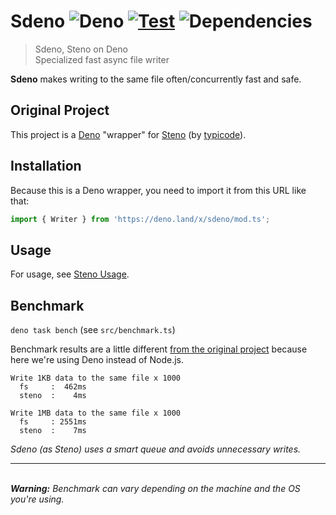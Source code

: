 # Sdeno ![Deno](https://img.shields.io/badge/Deno-000000?logo=deno&logoColor=white) [![Test](https://github.com/Bellisario/sdeno/actions/workflows/test.yml/badge.svg)](https://github.com/Bellisario/sdeno/actions/workflows/test.yml) ![Dependencies](https://img.shields.io/endpoint?url=https%3A%2F%2Fdeno-visualizer.danopia.net%2Fshields%2Fupdates%2Fhttps%2Fdeno.land%2Fx%2Fsdeno%40v1.0.0%2Fmod.ts)

> Sdeno, Steno on Deno\
> Specialized fast async file writer

**Sdeno** makes writing to the same file often/concurrently fast and safe.

## Original Project

This project is a [Deno](https://deno.land) "wrapper" for [Steno](https://github.com/typicode/steno) (by [typicode](https://github.com/typicode)).

## Installation

Because this is a Deno wrapper, you need to import it from this URL like that:

```js
import { Writer } from 'https://deno.land/x/sdeno/mod.ts';
```

## Usage

For usage, see [Steno Usage](https://github.com/typicode/steno).

## Benchmark

`deno task bench` (see `src/benchmark.ts`)

Benchmark results are a little different [from the original project](https://github.com/typicode/steno#benchmark) because here we're using Deno instead of Node.js.

```
Write 1KB data to the same file x 1000
  fs     :  462ms
  steno  :    4ms

Write 1MB data to the same file x 1000
  fs     : 2551ms
  steno  :    7ms
```

_Sdeno (as Steno) uses a smart queue and avoids unnecessary writes._

---

\
_**Warning:** Benchmark can vary depending on the machine and the OS you're using._
